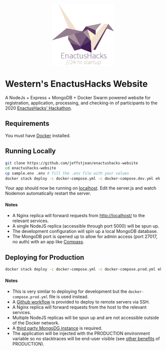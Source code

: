 
<p align="center">
  <img width="200" height="200" src="logo.png">
</p>

# Western's EnactusHacks Website

A NodeJs + Express + MongoDB + Docker Swarm powered website for registration, application, processing, and checking-in of participants to the 2020 [EnactusHacks' Hackathon](http://enactushacks.com).

## Requirements
You must have [Docker](https://www.docker.com/) installed.

## Running Locally

```sh
git clone https://github.com/jeffstjean/enactushacks-website
cd enactushacks-website
cp sample.env .env # fill the .env file with your values
docker stack deploy -c docker-compose.yml -c docker-compose.dev.yml eh
```

Your app should now be running on [localhost](http://localhost/). Edit the server.js and watch Nodemon automatically restart the server.

#### Notes

 - A Nginx replica will forward requests from [http://localhost/](http://localhost/) to the relevant services.
 - A single NodeJS replica (accessible through port 5000) will be spun up.
 - The development configuration will spin up a local MongoDB database.
 - The MongoDB port is opened up to allow for admin access (port 27017, no auth) with an app like [Compass](https://www.mongodb.com/products/compass).


## Deploying for Production

```sh
docker stack deploy -c docker-compose.yml -c docker-compose.prod.yml eh
```

#### Notes
 - This is very similar to deploying for development but the `docker-compose.prod.yml` file is used instead.
 - A [Github workflow](.github/workflows/deploy.yml) is provided to deploy to remote servers via SSH.
 - A Nginx replica will forward requests from the host to the relevant services.
 - Multiple NodeJS replicas will be spun up and are not accessible outside of the Docker network.
 - A [third party MongoDG instance](https://cloud.mongodb.com/) is required.
 - The application will be injected with the PRODUCTION environment variable so no stacktraces will be end-user visible (see [other benefits](https://dzone.com/articles/what-you-should-know-about-node-env) of PRODUCTION).
